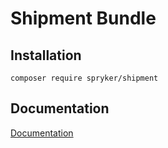 # Shipment Bundle

## Installation

```
composer require spryker/shipment
```

## Documentation

[Documentation](https://spryker.github.io)
